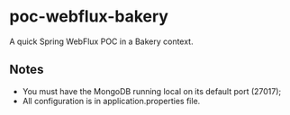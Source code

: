 # poc-webflux-bakery
A quick Spring WebFlux POC in a Bakery context.

## Notes
- You must have the MongoDB running local on its default port (27017);
- All configuration is in application.properties file.
